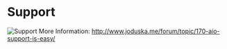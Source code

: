 Support
======================
![Support](http://i.imgur.com/4vZ1nsO.png "Support is Easy")
More Information: http://www.joduska.me/forum/topic/170-aio-support-is-easy/
